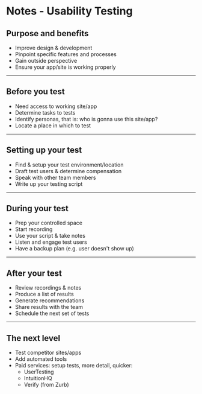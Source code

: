 # Notes - Usability Testing

## Purpose and benefits

- Improve design & development
- Pinpoint specific features and processes
- Gain outside perspective
- Ensure your app/site is working properly

---

## Before you test

- Need access to working site/app
- Determine tasks to tests
- Identify personas, that is: who is gonna use this site/app?
- Locate a place in which to test

---

## Setting up your test

- Find & setup your test environment/location
- Draft test users & determine compensation
- Speak with other team members
- Write up your testing script

---

## During your test

- Prep your controlled space
- Start recording
- Use your script & take notes
- Listen and engage test users
- Have a backup plan (e.g. user doesn't show up)

---

## After your test

- Review recordings & notes
- Produce a list of results
- Generate recommendations
- Share results with the team
- Schedule the next set of tests

---

## The next level

- Test competitor sites/apps
- Add automated tools
- Paid services: setup tests, more detail, quicker:
  - UserTesting
  - IntuitionHQ
  - Verify (from Zurb)
